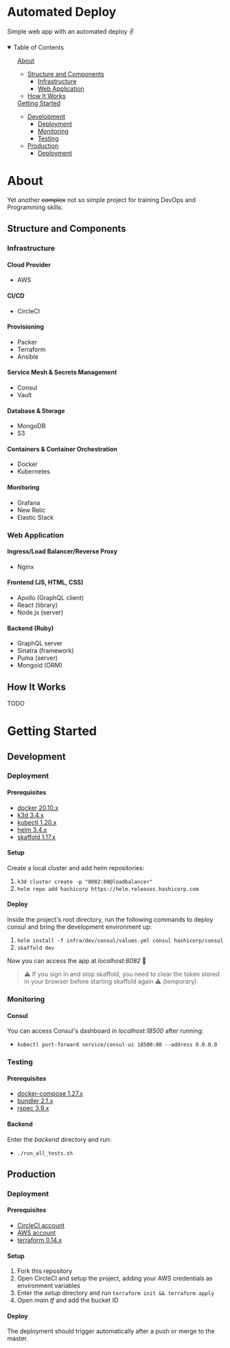 # Automated Deploy

Simple web app with an automated deploy :v:

<details open="open">
  <summary>Table of Contents</summary>
  <ul>
    <a href="#about">About</a>
    <ul>
      <li><a href="#structure-and-components">Structure and Components</a>
      <ul>
        <li><a href="#infrastructure">Infrastructure</a></li>
        <li><a href="#web-application">Web Application</a></li>
      </ul>
      </li>
      <li><a href="#how-it-works">How It Works</a></li>
    </ul>
    <a href="#getting-started">Getting Started</a>
    <ul>
      <li><a href="#development">Development</a>
      <ul>
        <li><a href="#deployment">Deployment</a></li>
        <li><a href="#monitoring">Monitoring</a></li>
        <li><a href="#testing">Testing</a></li>
      </ul>
      </li>
      <li><a href="#production">Production</a>
      <ul>
        <li><a href="#deployment">Deployment</a></li>
      </ul>
      </li>
    </ul>
  </ul>
</details>

# About

Yet another ~~complex~~ not so simple project for training DevOps and Programming skills.

## Structure and Components

### Infrastructure

#### Cloud Provider

- AWS

#### CI/CD

- CircleCI

#### Provisioning

- Packer
- Terraform
- Ansible

#### Service Mesh & Secrets Management

- Consul
- Vault

#### Database & Storage

- MongoDB
- S3

#### Containers & Container Orchestration

- Docker
- Kubernetes

#### Monitoring

- Grafana
- New Relic
- Elastic Stack

### Web Application

#### Ingress/Load Balancer/Reverse Proxy

- Nginx

#### Frontend (JS, HTML, CSS)

- Apollo (GraphQL client)
- React (library)
- Node.js (server)

#### Backend (Ruby)

- GraphQL server
- Sinatra (framework)
- Puma (server)
- Mongoid (ORM)

## How It Works

TODO

# Getting Started

## Development

### Deployment

#### Prerequisites

- [docker 20.10.x](https://www.docker.com/get-started)
- [k3d 3.4.x](https://k3d.io/)
- [kubectl 1.20.x](https://kubernetes.io/docs/tasks/tools/install-kubectl/)
- [helm 3.4.x](https://helm.sh/docs/intro/install/)
- [skaffold 1.17.x](https://skaffold.dev/docs/install/)

#### Setup

Create a local cluster and add helm repositories:

1. `k3d cluster create -p "8082:80@loadbalancer"`
2. `helm repo add hashicorp https://helm.releases.hashicorp.com`

#### Deploy

Inside the project's root directory, run the following commands to deploy consul and bring the development environment up:

1. `helm install -f infra/dev/consul/values.yml consul hashicorp/consul`
2. `skaffold dev`

Now you can access the app at *localhost:8082* :clap:

> :warning: If you sign in and stop skaffold, you need to clear the token stored in your browser before starting skaffold again :warning: (temporary)

### Monitoring

#### Consul

You can access Consul's dashboard in *localhost:18500* after running:

- `kubectl port-forward service/consul-ui 18500:80 --address 0.0.0.0`

### Testing

#### Prerequisites

- [docker-compose 1.27.x](https://docs.docker.com/compose/install/)
- [bundler 2.1.x](https://bundler.io/)
- [rspec 3.9.x](https://rspec.info/)

#### Backend

Enter the *backend* directory and run:

- `./run_all_tests.sh`

## Production

### Deployment

#### Prerequisites

- [CircleCI account](https://app.circleci.com/dashboard)
- [AWS account](https://console.aws.amazon.com)
- [terraform 0.14.x](https://www.terraform.io/downloads.html)

#### Setup

1. Fork this repository
2. Open CircleCI and setup the project, adding your AWS credentials as environment variables
3. Enter the *setup* directory and run `terraform init && terraform apply`
4. Open *main.tf* and add the bucket ID

#### Deploy

The deployment should trigger automatically after a push or merge to the master.